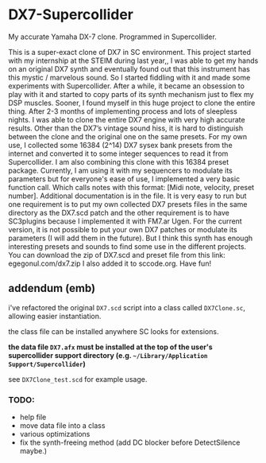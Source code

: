# DX7-Supercollider
My accurate Yamaha DX-7 clone. Programmed in Supercollider.

This is a super-exact clone of DX7 in SC environment. This project started with my internship at the STEIM during last year,, I was able to get my hands on an original DX7 synth and eventually found out that this instrument has this mystic / marvelous sound.  So I started fiddling with it and made some experiments with Supercollider. After a while, it became an obsession to play with it and started to copy parts of its synth mechanism just to flex my DSP muscles. Sooner, I found myself in this huge project to clone the entire thing. After 2-3 months of implementing process and lots of sleepless nights. I was able to clone the entire DX7 engine with very high accurate results. Other than the DX7’s vintage sound hiss, it is hard to distinguish between the clone and the original one on the same presets. For my own use, I collected some 16384 (2^14) DX7 sysex bank presets from the internet and converted it to some integer sequences to read it from Supercollider. I am also combining this clone with this 16384 preset package. Currently, I am using it with my sequencers to modulate its parameters but for everyone's ease of use, I implemented a very basic function call. Which calls notes with this format: [Midi note, velocity, preset number]. Additional documentation is in the file. It is very easy to run but one requirement is to put my own collected DX7 presets files in the same directory as the DX7.scd patch and the other requirement is to have SC3plugins because I implemented it with FM7.ar Ugen. For the current version, it is not possible to put your own DX7 patches or modulate its parameters (I will add them in the future). But I think this synth has enough interesting presets and sounds to find some use in the different projects. 
You can download the zip of DX7.scd and preset file from this link: egegonul.com/dx7.zip I also added it to sccode.org. Have fun!

## addendum (emb)

i've refactored the original `DX7.scd` script into a class called `DX7Clone.sc`, allowing easier instantiation.

the class file can be installed anywhere SC looks for extensions.

**the data file `DX7.afx` must be installed at the top of the user's supercollider support directory (e.g. `~/Library/Application Support/Supercollider`)**


see `DX7Clone_test.scd` for example usage.


### TODO:
- help file
- move data file into a class
- various optimizations
- fix the synth-freeing method (add DC blocker before DetectSilence maybe.)

